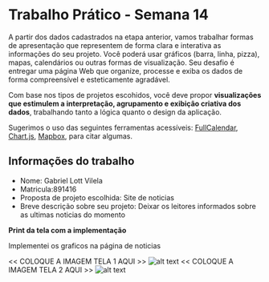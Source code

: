 
# Trabalho Prático - Semana 14

A partir dos dados cadastrados na etapa anterior, vamos trabalhar formas de apresentação que representem de forma clara e interativa as informações do seu projeto. Você poderá usar gráficos (barra, linha, pizza), mapas, calendários ou outras formas de visualização. Seu desafio é entregar uma página Web que organize, processe e exiba os dados de forma compreensível e esteticamente agradável.

Com base nos tipos de projetos escohidos, você deve propor **visualizações que estimulem a interpretação, agrupamento e exibição criativa dos dados**, trabalhando tanto a lógica quanto o design da aplicação.

Sugerimos o uso das seguintes ferramentas acessíveis: [FullCalendar](https://fullcalendar.io/), [Chart.js](https://www.chartjs.org/), [Mapbox](https://docs.mapbox.com/api/), para citar algumas.

## Informações do trabalho

- Nome: Gabriel Lott Vilela
- Matricula:891416
- Proposta de projeto escolhida: Site de noticias
- Breve descrição sobre seu projeto: Deixar os leitores informados sobre as ultimas noticias do momento

**Print da tela com a implementação**

Implementei os graficos na página de noticias 

<<  COLOQUE A IMAGEM TELA 1 AQUI >>
![alt text](<../Captura de tela 2025-06-06 192005.png>)
<<  COLOQUE A IMAGEM TELA 2 AQUI >>
![alt text](<../Captura de tela 2025-06-06 192026.png>)